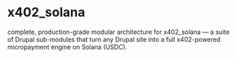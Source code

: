 # x402_solana
 complete, production-grade modular architecture for x402_solana — a suite of Drupal sub-modules that turn any Drupal site into a full x402-powered micropayment engine on Solana (USDC).